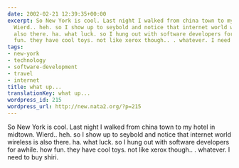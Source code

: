 ```yaml
---
date: 2002-02-21 12:39:35+00:00
excerpt: So New York is cool. Last night I walked from china town to my hotel in midtown.
  Wierd.. heh. so I show up to seybold and notice that internet world wireless is
  also there. ha. what luck. so I hung out with software developers for awhile. how
  fun. they have cool toys. not like xerox though.. . whatever. I need to buy shiri.
tags:
- new-york
- technology
- software-development
- travel
- internet
title: what up...
translationKey: what up...
wordpress_id: 215
wordpress_url: http://new.nata2.org/?p=215
---
```


So New York is cool. Last night I walked from china town to my hotel in midtown. Wierd.. heh. so I show up to seybold and notice that internet world wireless is also there. ha. what luck. so I hung out with software developers for awhile. how fun. they have cool toys. not like xerox though.. . whatever. I need to buy shiri.